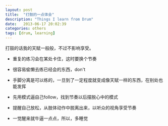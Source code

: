 ```yaml
---
layout: post
title:  "打鼓的一点体会"
description: "Things I learn from Drum"
date:   2013-06-17 20:02:39
categories: others
tags: [drum, learning]
---
```


打鼓的话我的天赋一般般，不过不影响享受。

- 重复的练习会在某处卡住，这时要换个节奏

- 很容易偷懒去练已经会的东西，don't

- 手脚分离是可以练的，一旦到了一定程度就变成像天赋一样的东西，在别处也能发挥

- 先用模式逼自己follow，找到节奏以后摆脱心中的模式

- 提醒自己放松，从肢体动作中脱离出来，以听众的视角享受节奏

- 一觉醒来就牛逼一点点，所以，多睡觉